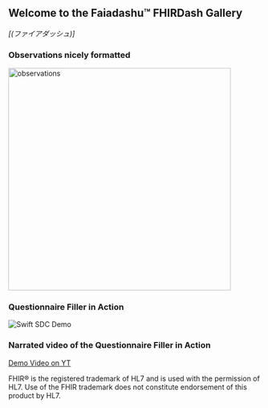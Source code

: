 ## Welcome to the Faiadashu™ FHIRDash Gallery
*[(ファイアダッシュ)]*

### Observations nicely formatted
<img width="443" alt="observations" src="https://user-images.githubusercontent.com/16414047/112978818-12977f00-9158-11eb-8e1c-6772dcc3270a.png">

### Questionnaire Filler in Action
![Swift SDC Demo](https://user-images.githubusercontent.com/16414047/113286611-bdd93d00-92ec-11eb-9c7d-fd72dd0b99fe.gif)

### Narrated video of the Questionnaire Filler in Action
[Demo Video on YT](https://youtu.be/k9vEy9Z_L18)


FHIR® is the registered trademark of HL7 and is used with the permission of HL7. Use of the FHIR trademark does not constitute endorsement of this product by HL7.
